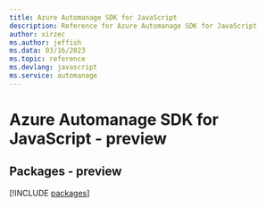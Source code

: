 ```yaml
---
title: Azure Automanage SDK for JavaScript
description: Reference for Azure Automanage SDK for JavaScript
author: xirzec
ms.author: jeffish
ms.data: 03/16/2023
ms.topic: reference
ms.devlang: javascript
ms.service: automanage
---
```

# Azure Automanage SDK for JavaScript - preview
## Packages - preview
[!INCLUDE [packages](automanage-index.md)]